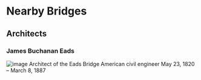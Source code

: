 # Nearby Bridges


## Architects

### James Buchanan Eads
![image](https://user-images.githubusercontent.com/75965120/193693631-9f544f75-6d8d-4082-b24f-3abcc4c174f8.png)
Architect of the Eads Bridge
American civil engineer
May 23, 1820 – March 8, 1887

